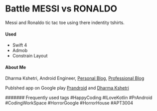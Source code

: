 # Battle MESSI vs RONALDO
Messi and Ronaldo tic tac toe using there indentity tshirts.

#### Used
- Swift 4
- Admob
- Constrain Layout

#### About Me
Dharma Kshetri, Android Engineer, 
[Personal Blog](wwww.dharmakshetri.me), [Professional Blog](www.prandroid.com)

Publshed app on Google play [Prandroid](https://play.google.com/store/apps/dev?id=8471425665700230791) and [Dharma Kshetri](https://play.google.com/store/apps/developer?id=Er.+Dharma+Kshetri)

####### Frequently used tags
#HappyCoding #ILoveKotlin #PrAndroid #CodingWorkSpace #HorrorGoogle #HorrorHouse #APT3004
